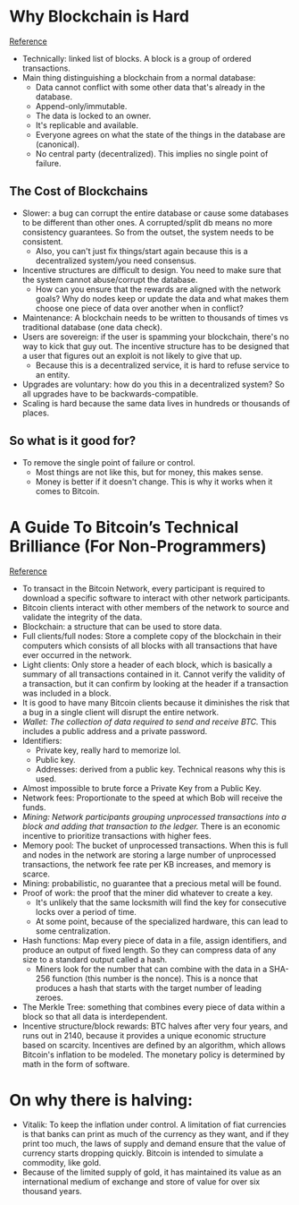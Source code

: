 # Why Blockchain is Hard
[Reference](https://medium.com/@jimmysong/why-blockchain-is-hard-60416ea4c5c)

- Technically: linked list of blocks. A block is a group of ordered transactions.
- Main thing distinguishing a blockchain from a normal database:
  - Data cannot conflict with some other data that's already in the database.
  - Append-only/immutable.
  - The data is locked to an owner.
  - It's replicable and available.
  - Everyone agrees on what the state of the things in the database are (canonical).
  - No central party (decentralized). This implies no single point of failure.

## The Cost of Blockchains

- Slower: a bug can corrupt the entire database or cause some databases to be different than other ones. A corrupted/split db means no more consistency guarantees. So from the outset, the system needs to be consistent.
  - Also, you can't just fix things/start again because this is a decentralized system/you need consensus.
- Incentive structures are difficult to design. You need to make sure that the system cannot abuse/corrupt the database.
  - How can you ensure that the rewards are aligned with the network goals? Why do nodes keep or update the data and what makes them choose one piece of data over another when in conflict?
- Maintenance: A blockchain needs to be written to thousands of times vs traditional database (one data check).
- Users are sovereign: if the user is spamming your blockchain, there's no way to kick that guy out. The incentive structure has to be designed that a user that figures out an exploit is not likely to give that up.
  - Because this is a decentralized service, it is hard to refuse service to an entity.
- Upgrades are voluntary: how do you this in a decentralized system? So all upgrades have to be backwards-compatible.
- Scaling is hard because the same data lives in hundreds or thousands of places.

## So what is it good for?

- To remove the single point of failure or control.
  - Most things are not like this, but for money, this makes sense.
  - Money is better if it doesn't change. This is why it works when it comes to Bitcoin.

# A Guide To Bitcoin’s Technical Brilliance (For Non-Programmers)
[Reference](https://medium.com/digitalassetresearch/a-guide-to-bitcoins-technical-brilliance-for-non-programmers-e28211e797c0)

- To transact in the Bitcoin Network, every participant is required to download a specific software to interact with other network participants.
- Bitcoin clients interact with other members of the network to source and validate the integrity of the data.
- Blockchain: a structure that can be used to store data.
- Full clients/full nodes: Store a complete copy of the blockchain in their computers which consists of all blocks with all transactions that have ever occurred in the network.
- Light clients: Only store a header of each block, which is basically a summary of all transactions contained in it. Cannot verify the validity of a transaction, but it can confirm by looking at the header if a transaction was included in a block.
- It is good to have many Bitcoin clients because it diminishes the risk that a bug in a single client will disrupt the entire network.
- *Wallet: The collection of data required to send and receive BTC.* This includes a public address and a private password.
- Identifiers:
  - Private key, really hard to memorize lol.
  - Public key.
  - Addresses: derived from a public key. Technical reasons why this is used.
- Almost impossible to brute force a Private Key from a Public Key.
- Network fees: Proportionate to the speed at which Bob will receive the funds.
- *Mining: Network participants grouping unprocessed transactions into a block and adding that transaction to the ledger.* There is an economic incentive to prioritize transactions with higher fees.
- Memory pool: The bucket of unprocessed transactions. When this is full and nodes in the network are storing a large number of unprocessed transactions, the network fee rate per KB increases, and memory is scarce.
- Mining: probabilistic, no guarantee that a precious metal will be found.
- Proof of work: the proof that the miner did whatever to create a key.
  - It's unlikely that the same locksmith will find the key for consecutive locks over a period of time.
  - At some point, because of the specialized hardware, this can lead to some centralization.
- Hash functions: Map every piece of data in a file, assign identifiers, and produce an output of fixed length. So they can compress data of any size to a standard output called a hash.
  - Miners look for the number that can combine with the data in a SHA-256 function (this number is the nonce). This is a nonce that produces a hash that starts with the target number of leading zeroes.
- The Merkle Tree: something that combines every piece of data within a block so that all data is interdependent.
- Incentive structure/block rewards: BTC halves after very four years, and runs out in 2140, because it provides a unique economic structure based on scarcity. Incentives are defined by an algorithm, which allows Bitcoin's inflation to be modeled. The monetary policy is determined by math in the form of software.

# On why there is halving:

- Vitalik: To keep the inflation under control. A limitation of fiat currencies is that banks can print as much of the currency as they want, and if they print too much, the laws of supply and demand ensure that the value of currency starts dropping quickly. Bitcoin is intended to simulate a commodity, like gold.
- Because of the limited supply of gold, it has maintained its value as an international medium of exchange and store of value for over six thousand years.
